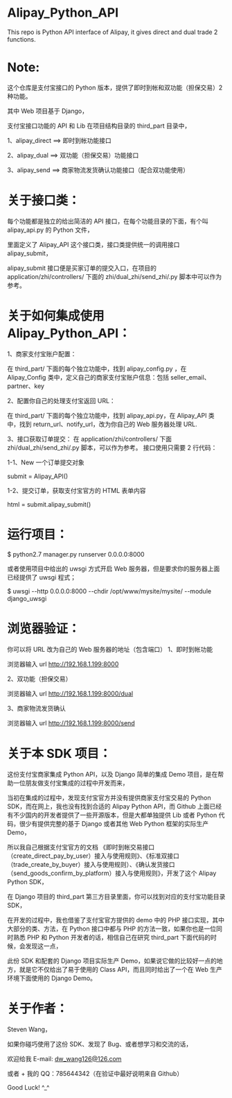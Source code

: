 Alipay_Python_API
=================

This repo is Python API interface of Alipay, it gives direct and dual trade 2 functions.

Note:
=================
这个仓库是支付宝接口的 Python 版本，提供了即时到帐和双功能（担保交易）2种功能。

其中 Web 项目基于 Django，

支付宝接口功能的 API 和 Lib 在项目结构目录的 third_part 目录中，

1、alipay_direct ==> 即时到帐功能接口

2、alipay_dual   ==> 双功能（担保交易）功能接口

3、alipay_send   ==> 商家物流发货确认功能接口（配合双功能使用）


关于接口类：
==================
每个功能都是独立的给出简洁的 API 接口，在每个功能目录的下面，有个叫 alipay_api.py 的 Python 文件，

里面定义了 Alipay_API 这个接口类，接口类提供统一的调用接口 alipay_submit，

alipay_submit 接口便是买家订单的提交入口，在项目的 application/zhi/controllers/ 下面的 zhi/dual_zhi/send_zhi/.py 脚本中可以作为参考。


关于如何集成使用 Alipay_Python_API：
==================
1、商家支付宝账户配置：

在 third_part/ 下面的每个独立功能中，找到 alipay_config.py ，在 Alipay_Config 类中，定义自己的商家支付宝账户信息：包括 seller_email、partner、key

2、配置你自己的处理支付宝返回 URL：

在 third_part/ 下面的每个独立功能中，找到 alipay_api.py，在 Alipay_API 类中，找到 return_url、notify_url，改为你自己的 Web 服务器处理 URL.

3、接口获取订单提交：
在 application/zhi/controllers/ 下面 zhi/dual_zhi/send_zhi/.py 脚本，可以作为参考。
接口使用只需要 2 行代码：

1-1、New 一个订单提交对象

submit = Alipay_API()

1-2、提交订单，获取支付宝官方的 HTML 表单内容

html = submit.alipay_submit()



运行项目：
==================
$ python2.7 manager.py runserver 0.0.0.0:8000

或者使用项目中给出的 uwsgi 方式开启 Web 服务器，但是要求你的服务器上面已经提供了 uwsgi 程式；

$ uwsgi --http 0.0.0.0:8000 --chdir /opt/www/mysite/mysite/ --module django_uwsgi


浏览器验证：
==================
你可以将 URL 改为自己的 Web 服务器的地址（包含端口）
1、即时到帐功能

浏览器输入 url http://192.168.1.199:8000

2、双功能（担保交易）

浏览器输入 url http://192.168.1.199:8000/dual

3、商家物流发货确认

浏览器输入 url http://192.168.1.199:8000/send



关于本 SDK 项目：
===================
这份支付宝商家集成 Python API，以及 Django 简单的集成 Demo 项目，是在帮助一位朋友做支付宝集成的过程中开发而来，

当初在集成的过程中，发现支付宝官方并没有提供商家支付宝交易的 Python SDK，而在网上，我也没有找到合适的 Alipay Python API，而 Github 上面已经有不少国内的开发者提供了一些开源版本，但是大都单独提供 Lib 或者 Python 代码，很少有提供完整的基于 Django 或者其他 Web Python 框架的实际生产 Demo，

所以我自己根据支付宝官方的文档 《即时到帐交易接口（create_direct_pay_by_user）接入与使用规则》、《标准双接口（trade_create_by_buyer）接入与使用规则）、《确认发货接口（send_goods_confirm_by_platform）接入与使用规则》，开发了这个 Alipay Python SDK，

在 Django 项目的 third_part 第三方目录里面，你可以找到对应的支付宝功能目录 SDK，

在开发的过程中，我也借鉴了支付宝官方提供的 demo 中的 PHP 接口实现，其中大部分的类、方法，在 Python 接口中都与 PHP 的方法一致，如果你也是一位同时熟悉 PHP 和 Python 开发者的话，相信自己在研究 third_part 下面代码的时候，会发现这一点，

此份 SDK 和配套的 Django 项目实际生产 Demo，如果说它做的比较好一点的地方，就是它不仅给出了易于使用的 Class API，而且同时给出了一个在 Web 生产环境下面使用的 Django Demo。


关于作者：
=====================
Steven Wang，

如果你碰巧使用了这份 SDK、发现了 Bug、或者想学习和交流的话，

欢迎给我 E-mail: dw_wang126@126.com

或者 + 我的 QQ：785644342（在验证中最好说明来自 Github）

Good Luck! ^_^
